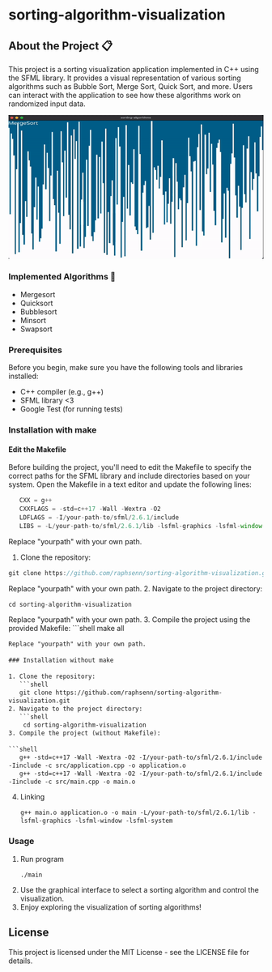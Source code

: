 # sorting-algorithm-visualization
## About the Project 📋

This project is a sorting visualization application implemented in C++ using the SFML library. It provides a visual representation of various sorting algorithms such as Bubble Sort, Merge Sort, Quick Sort, and more. Users can interact with the application to see how these algorithms work on randomized input data.

<div align="center">
  <img src="./res/mergesort.gif" alt="gif">
</div>

### Implemented Algorithms 🧮
- Mergesort
- Quicksort
- Bubblesort
- Minsort
- Swapsort

### Prerequisites

Before you begin, make sure you have the following tools and libraries installed:

- C++ compiler (e.g., g++)
- SFML library <3
- Google Test (for running tests)

### Installation with make

#### Edit the Makefile
Before building the project, you'll need to edit the Makefile to specify the correct paths for the SFML library and include directories based on your system. Open the Makefile in a text editor and update the following lines:

 ```js
	CXX = g++
	CXXFLAGS = -std=c++17 -Wall -Wextra -O2
	LDFLAGS = -I/your-path-to/sfml/2.6.1/include
	LIBS = -L/your-path-to/sfml/2.6.1/lib -lsfml-graphics -lsfml-window -lsfml-system
 ```
Replace "yourpath" with your own path.

1. Clone the repository:
```js
git clone https://github.com/raphsenn/sorting-algorithm-visualization.git
```
Replace "yourpath" with your own path.
2. Navigate to the project directory:
```js
cd sorting-algorithm-visualization
```
Replace "yourpath" with your own path.
3. Compile the project using the provided Makefile:
	```shell
	make all
 ```
Replace "yourpath" with your own path.

### Installation without make

1. Clone the repository:
	```shell
	git clone https://github.com/raphsenn/sorting-algorithm-visualization.git
2. Navigate to the project directory:
 	```shell
	 cd sorting-algorithm-visualization
3. Compile the project (without Makefile):

```shell
    g++ -std=c++17 -Wall -Wextra -O2 -I/your-path-to/sfml/2.6.1/include -Iinclude -c src/application.cpp -o application.o
    g++ -std=c++17 -Wall -Wextra -O2 -I/your-path-to/sfml/2.6.1/include -Iinclude -c src/main.cpp -o main.o
```

4. Linking
	```shell
    g++ main.o application.o -o main -L/your-path-to/sfml/2.6.1/lib -lsfml-graphics -lsfml-window -lsfml-system

### Usage
1. Run program
	```shell
	./main
2. Use the graphical interface to select a sorting algorithm and control the visualization.
3. Enjoy exploring the visualization of sorting algorithms!

## License
This project is licensed under the MIT License - see the LICENSE file for details.

